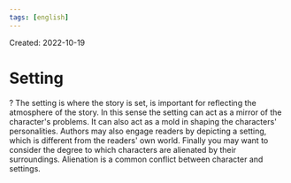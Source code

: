```yaml
---
tags: [english] 
---
```

Created: 2022-10-19

# Setting
?
The setting is where the story is set, is important for reflecting the atmosphere of the story. In this sense the setting can act as a mirror of the character's problems. It can also act as a mold in shaping the characters' personalities. Authors may also engage readers by depicting a setting, which is different from the readers' own world. Finally you may want to consider the degree to which characters are alienated by their surroundings. Alienation is a common conflict between character and settings.
